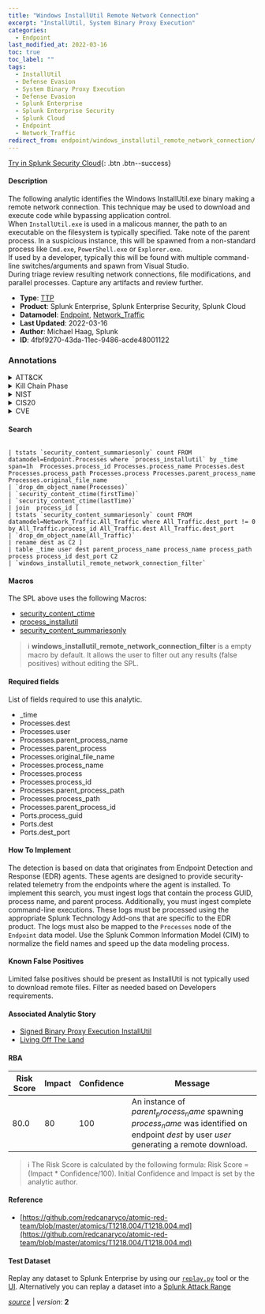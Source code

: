 ```yaml
---
title: "Windows InstallUtil Remote Network Connection"
excerpt: "InstallUtil, System Binary Proxy Execution"
categories:
  - Endpoint
last_modified_at: 2022-03-16
toc: true
toc_label: ""
tags:
  - InstallUtil
  - Defense Evasion
  - System Binary Proxy Execution
  - Defense Evasion
  - Splunk Enterprise
  - Splunk Enterprise Security
  - Splunk Cloud
  - Endpoint
  - Network_Traffic
redirect_from: endpoint/windows_installutil_remote_network_connection/
---
```




[Try in Splunk Security Cloud](https://www.splunk.com/en_us/cyber-security.html){: .btn .btn--success}

#### Description

The following analytic identifies the Windows InstallUtil.exe binary making a remote network connection. This technique may be used to download and execute code while bypassing application control. \
When `InstallUtil.exe` is used in a malicous manner, the path to an executable on the filesystem is typically specified. Take note of the parent process. In a suspicious instance, this will be spawned from a non-standard process like `Cmd.exe`, `PowerShell.exe` or `Explorer.exe`. \
If used by a developer, typically this will be found with multiple command-line switches/arguments and spawn from Visual Studio. \
During triage review resulting network connections, file modifications, and parallel processes. Capture any artifacts and review further.

- **Type**: [TTP](https://github.com/splunk/security_content/wiki/Detection-Analytic-Types)
- **Product**: Splunk Enterprise, Splunk Enterprise Security, Splunk Cloud
- **Datamodel**: [Endpoint](https://docs.splunk.com/Documentation/CIM/latest/User/Endpoint), [Network_Traffic](https://docs.splunk.com/Documentation/CIM/latest/User/NetworkTraffic)
- **Last Updated**: 2022-03-16
- **Author**: Michael Haag, Splunk
- **ID**: 4fbf9270-43da-11ec-9486-acde48001122

### Annotations
<details>
  <summary>ATT&CK</summary>

<div markdown="1">

#### [ATT&CK](https://attack.mitre.org/)

| ID          | Technique   | Tactic         |
| ----------- | ----------- |--------------- |
| [T1218.004](https://attack.mitre.org/techniques/T1218/004/) | InstallUtil | Defense Evasion |

| [T1218](https://attack.mitre.org/techniques/T1218/) | System Binary Proxy Execution | Defense Evasion |

</div>
</details>


<details>
  <summary>Kill Chain Phase</summary>

<div markdown="1">

* Exploitation


</div>
</details>


<details>
  <summary>NIST</summary>

<div markdown="1">

* DE.CM



</div>
</details>

<details>
  <summary>CIS20</summary>

<div markdown="1">

* CIS 10



</div>
</details>

<details>
  <summary>CVE</summary>

<div markdown="1">


</div>
</details>


#### Search

```

| tstats `security_content_summariesonly` count FROM datamodel=Endpoint.Processes where `process_installutil` by _time span=1h  Processes.process_id Processes.process_name Processes.dest Processes.process_path Processes.process Processes.parent_process_name Processes.original_file_name 
| `drop_dm_object_name(Processes)` 
| `security_content_ctime(firstTime)` 
| `security_content_ctime(lastTime)` 
| join  process_id [
| tstats `security_content_summariesonly` count FROM datamodel=Network_Traffic.All_Traffic where All_Traffic.dest_port != 0 by All_Traffic.process_id All_Traffic.dest All_Traffic.dest_port 
| `drop_dm_object_name(All_Traffic)` 
| rename dest as C2 ] 
| table _time user dest parent_process_name process_name process_path process process_id dest_port C2 
| `windows_installutil_remote_network_connection_filter`
```

#### Macros
The SPL above uses the following Macros:
* [security_content_ctime](https://github.com/splunk/security_content/blob/develop/macros/security_content_ctime.yml)
* [process_installutil](https://github.com/splunk/security_content/blob/develop/macros/process_installutil.yml)
* [security_content_summariesonly](https://github.com/splunk/security_content/blob/develop/macros/security_content_summariesonly.yml)

> :information_source:
> **windows_installutil_remote_network_connection_filter** is a empty macro by default. It allows the user to filter out any results (false positives) without editing the SPL.



#### Required fields
List of fields required to use this analytic.
* _time
* Processes.dest
* Processes.user
* Processes.parent_process_name
* Processes.parent_process
* Processes.original_file_name
* Processes.process_name
* Processes.process
* Processes.process_id
* Processes.parent_process_path
* Processes.process_path
* Processes.parent_process_id
* Ports.process_guid
* Ports.dest
* Ports.dest_port



#### How To Implement
The detection is based on data that originates from Endpoint Detection and Response (EDR) agents. These agents are designed to provide security-related telemetry from the endpoints where the agent is installed. To implement this search, you must ingest logs that contain the process GUID, process name, and parent process. Additionally, you must ingest complete command-line executions. These logs must be processed using the appropriate Splunk Technology Add-ons that are specific to the EDR product. The logs must also be mapped to the `Processes` node of the `Endpoint` data model. Use the Splunk Common Information Model (CIM) to normalize the field names and speed up the data modeling process.
#### Known False Positives
Limited false positives should be present as InstallUtil is not typically used to download remote files. Filter as needed based on Developers requirements.

#### Associated Analytic Story
* [Signed Binary Proxy Execution InstallUtil](/stories/signed_binary_proxy_execution_installutil)
* [Living Off The Land](/stories/living_off_the_land)




#### RBA

| Risk Score  | Impact      | Confidence   | Message      |
| ----------- | ----------- |--------------|--------------|
| 80.0 | 80 | 100 | An instance of $parent_process_name$ spawning $process_name$ was identified on endpoint $dest$ by user $user$ generating a remote download. |


> :information_source:
> The Risk Score is calculated by the following formula: Risk Score = (Impact * Confidence/100). Initial Confidence and Impact is set by the analytic author.


#### Reference

* [https://github.com/redcanaryco/atomic-red-team/blob/master/atomics/T1218.004/T1218.004.md](https://github.com/redcanaryco/atomic-red-team/blob/master/atomics/T1218.004/T1218.004.md)



#### Test Dataset
Replay any dataset to Splunk Enterprise by using our [`replay.py`](https://github.com/splunk/attack_data#using-replaypy) tool or the [UI](https://github.com/splunk/attack_data#using-ui).
Alternatively you can replay a dataset into a [Splunk Attack Range](https://github.com/splunk/attack_range#replay-dumps-into-attack-range-splunk-server)




[*source*](https://github.com/splunk/security_content/tree/develop/detections/endpoint/windows_installutil_remote_network_connection.yml) \| *version*: **2**